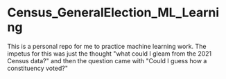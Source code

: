 # Census_GeneralElection_ML_Learning
This is a personal repo for me to practice machine learning work. The impetus for this was just the thought "what could I gleam from the 2021 Census data?" and then the question came with "Could I guess how a constituency voted?"
